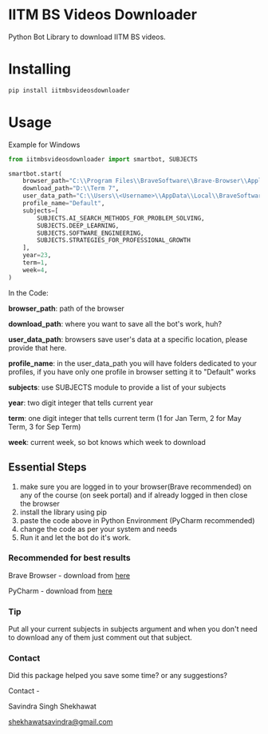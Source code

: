 

IITM BS Videos Downloader
===============
Python Bot Library to download IITM BS videos.

Installing
============

```bash
pip install iitmbsvideosdownloader
```

Usage
=====

Example for Windows

```python
from iitmbsvideosdownloader import smartbot, SUBJECTS

smartbot.start(
    browser_path="C:\\Program Files\\BraveSoftware\\Brave-Browser\\Application\\brave.exe",
    download_path="D:\\Term 7",
    user_data_path="C:\\Users\\<Username>\\AppData\\Local\\BraveSoftware\\Brave-Browser\\User Data",
    profile_name="Default",
    subjects=[
        SUBJECTS.AI_SEARCH_METHODS_FOR_PROBLEM_SOLVING,
        SUBJECTS.DEEP_LEARNING,
        SUBJECTS.SOFTWARE_ENGINEERING,
        SUBJECTS.STRATEGIES_FOR_PROFESSIONAL_GROWTH
    ],
    year=23,
    term=1,
    week=4,
)
```

In the Code:

**browser_path**: path of the browser

**download_path**: where you want to save all the bot's work, huh?

**user_data_path**: browsers save user's data at a specific location, please provide that here.

**profile_name**: in the user_data_path you will have folders dedicated to your profiles, if you have only one profile in browser setting it to "Default"  works

**subjects**: use SUBJECTS module to provide a list of your subjects

**year**: two digit integer that tells current year

**term**: one digit integer that tells current term (1 for Jan Term, 2 for May Term, 3 for Sep Term)

**week**: current week, so bot knows which week to download



## Essential Steps

1) make sure you are logged in to your browser(Brave recommended) on any of the course (on seek portal) and if already logged in then close the browser
2) install the library using pip
3) paste the code above in Python Environment (PyCharm recommended)
4) change the code as per your system and needs
5) Run it and let the bot do it's work.



### Recommended for best results

Brave Browser - download from [here](https://brave.com/)

PyCharm - download from [here](https://www.jetbrains.com/pycharm/)



### Tip

Put all your current subjects in subjects argument and when you don't need to download any of them just comment out that subject.



### Contact

Did this package helped you save some time? or any suggestions?

Contact - 

Savindra Singh Shekhawat

shekhawatsavindra@gmail.com

